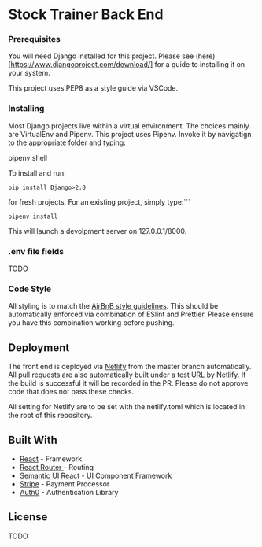 # Stock Trainer Back End



### Prerequisites

You will need Django installed for this project. Please see (here)[https://www.djangoproject.com/download/] for a guide to installing it on your system.

This project uses PEP8 as a style guide via VSCode.

### Installing

Most Django projects live within a virtual environment. The choices mainly are VirtualEnv and Pipenv. This project uses Pipenv. Invoke it by navigatign to the appropriate folder and typing:

pipenv shell

To install and run:
```
pip install Django>2.0
```
for fresh projects, For an existing project, simply type:```

```pipenv install```

This will launch a devolpment server on 127.0.0.1/8000.

### .env file fields
TODO 

### Code Style

All styling is to match the [AirBnB style guidelines](https://github.com/airbnb/javascript). This should be automatically enforced via combination of ESlint and Prettier. Please ensure you have this combination working before pushing.

## Deployment

The front end is deployed via [Netlify](https://www.netlify.com/) from the master branch automatically. All pull requests are also automatically built under a test URL by Netlify. If the build is successful it will be recorded in the PR. Please do not approve code that does not pass these checks. 

All setting for Netlify are to be set with the netlify.toml which is located in the root of this repository. 

## Built With

* [React](https://reactjs.org/) - Framework
* [React Router ](https://reacttraining.com/react-router/) - Routing
* [Semantic UI React](https://react.semantic-ui.com/) - UI Component Framework
* [Stripe](https://stripe.com/docs) - Payment Processor
* [Auth0](https://auth0.com/) - Authentication Library

## License

TODO
